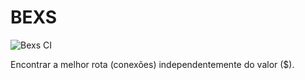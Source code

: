 # BEXS

![Bexs CI](https://github.com/domarcio/bexs/workflows/Go/badge.svg?branch=main)

Encontrar a melhor rota (conexões) independentemente do valor ($).
